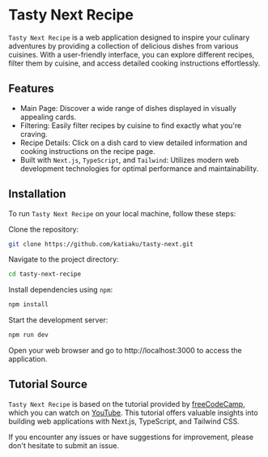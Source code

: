 # Tasty Next Recipe

`Tasty Next Recipe` is a web application designed to inspire your culinary adventures by providing a collection of delicious dishes from various cuisines. With a user-friendly interface, you can explore different recipes, filter them by cuisine, and access detailed cooking instructions effortlessly.

## Features

- Main Page: Discover a wide range of dishes displayed in visually appealing cards.
- Filtering: Easily filter recipes by cuisine to find exactly what you're craving.
- Recipe Details: Click on a dish card to view detailed information and cooking instructions on the recipe page.
- Built with `Next.js`, `TypeScript`, and `Tailwind`: Utilizes modern web development technologies for optimal performance and maintainability.

## Installation

To run `Tasty Next Recipe` on your local machine, follow these steps:

Clone the repository:
```bash
git clone https://github.com/katiaku/tasty-next.git
```

Navigate to the project directory:
```bash
cd tasty-next-recipe
```

Install dependencies using `npm`:
```bash
npm install
```

Start the development server:
```bash
npm run dev
```

Open your web browser and go to http://localhost:3000 to access the application.

## Tutorial Source

`Tasty Next Recipe` is based on the tutorial provided by <a href="https://www.freecodecamp.org/">freeCodeCamp</a>, which you can watch on <a href="https://www.youtube.com/watch?v=JB1aKAoj2o0">YouTube</a>. This tutorial offers valuable insights into building web applications with Next.js, TypeScript, and Tailwind CSS.

If you encounter any issues or have suggestions for improvement, please don't hesitate to submit an issue.
